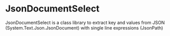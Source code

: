 # JsonDocumentSelect
JsonDocumentSelect is a class library to extract key and values from JSON (System.Text.Json.JsonDocument) with single line expressions (JsonPath)
